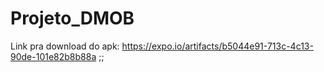 # Projeto_DMOB



Link pra download do apk: https://expo.io/artifacts/b5044e91-713c-4c13-90de-101e82b8b88a ;;
